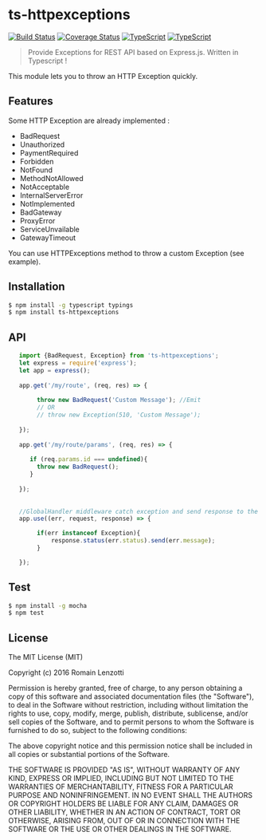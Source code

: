 # ts-httpexceptions 

[![Build Status](https://travis-ci.org/Romakita/ts-httpexceptions.svg?branch=master)](https://travis-ci.org/Romakita/ts-httpexceptions)
[![Coverage Status](https://coveralls.io/repos/github/Romakita/ts-httpexceptions/badge.svg?branch=master)](https://coveralls.io/github/Romakita/ts-httpexceptions?branch=master)
[![TypeScript](https://badges.frapsoft.com/typescript/love/typescript.svg?v=100)](https://github.com/ellerbrock/typescript-badges/) 
[![TypeScript](https://badges.frapsoft.com/typescript/version/typescript-v18.svg?v=100)](https://github.com/ellerbrock/typescript-badges/)

> Provide Exceptions for REST API based on Express.js. Written in Typescript !

This module lets you to throw an HTTP Exception quickly.

## Features

Some HTTP Exception are already implemented : 
 * BadRequest
 * Unauthorized
 * PaymentRequired
 * Forbidden
 * NotFound
 * MethodNotAllowed
 * NotAcceptable
 * InternalServerError
 * NotImplemented
 * BadGateway
 * ProxyError
 * ServiceUnvailable
 * GatewayTimeout
 
You can use HTTPExceptions method to throw a custom Exception (see example).


## Installation

```bash
$ npm install -g typescript typings 
$ npm install ts-httpexceptions
```

## API

```typescript
   import {BadRequest, Exception} from 'ts-httpexceptions';
   let express = require('express');
   let app = express();
   
   app.get('/my/route', (req, res) => {
   
        throw new BadRequest('Custom Message'); //Emit
        // OR
        // throw new Exception(510, 'Custom Message');
   
   });
   
   app.get('/my/route/params', (req, res) => {
      
      if (req.params.id === undefined){
        throw new BadRequest();
      }
      
   });
   
   
   //GlobalHandler middleware catch exception and send response to the client
   app.use((err, request, response) => {

        if(err instanceof Exception){
            response.status(err.status).send(err.message);
        }

   });
```


## Test

```bash 
$ npm install -g mocha
$ npm test
```

## License

The MIT License (MIT)

Copyright (c) 2016 Romain Lenzotti

Permission is hereby granted, free of charge, to any person obtaining a copy of this software and associated documentation files (the "Software"), to deal in the Software without restriction, including without limitation the rights to use, copy, modify, merge, publish, distribute, sublicense, and/or sell copies of the Software, and to permit persons to whom the Software is furnished to do so, subject to the following conditions:

The above copyright notice and this permission notice shall be included in all copies or substantial portions of the Software.

THE SOFTWARE IS PROVIDED "AS IS", WITHOUT WARRANTY OF ANY KIND, EXPRESS OR IMPLIED, INCLUDING BUT NOT LIMITED TO THE WARRANTIES OF MERCHANTABILITY, FITNESS FOR A PARTICULAR PURPOSE AND NONINFRINGEMENT. IN NO EVENT SHALL THE AUTHORS OR COPYRIGHT HOLDERS BE LIABLE FOR ANY CLAIM, DAMAGES OR OTHER LIABILITY, WHETHER IN AN ACTION OF CONTRACT, TORT OR OTHERWISE, ARISING FROM, OUT OF OR IN CONNECTION WITH THE SOFTWARE OR THE USE OR OTHER DEALINGS IN THE SOFTWARE.

[travis]: https://travis-ci.org/